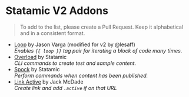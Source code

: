 # Statamic V2 Addons

> To add to the list, please create a Pull Request. Keep it alphabetical and in a consistent format.

- [Loop](https://github.com/lesaff/Statamic-Loop) by Jason Varga (modified for v2 by @lesaff)  
  _Enables `{{ loop }}` tag pair for iterating a block of code many times._
- [Overload](https://github.com/statamic/overload) by Statamic  
  _CLI commands to create test and sample content._
- [Spock](https://github.com/statamic/spock) by Statamic  
  _Perform commands when content has been published._
- [Link Active](https://github.com/jackmcdade/statamic-link-active) by Jack McDade  
  _Create link and add `.active` if on that URL_
